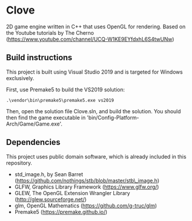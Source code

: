 # Clove
2D game engine written in C++ that uses OpenGL for rendering. Based on the Youtube tutorials by The Cherno (https://www.youtube.com/channel/UCQ-W1KE9EYfdxhL6S4twUNw)

## Build instructions

This project is built using Visual Studio 2019 and is targeted for Windows exclusively.

First, use Premake5 to build the VS2019 solution:
```
.\vendor\bin\premake5\premake5.exe vs2019
```

Then, open the solution file Clove.sln, and build the solution. You should then find the game executable in 'bin/Config-Platform-Arch/Game/Game.exe'.

## Dependencies
This project uses public domain software, which is already included in this repository.

* std_image.h, by Sean Barret (https://github.com/nothings/stb/blob/master/stb\_image.h)
* GLFW, Graphics Library Framework (https://www.glfw.org/)
* GLEW, The OpenGL Extension Wrangler Library (http://glew.sourceforge.net/)
* glm, OpenGL Mathematics (https://github.com/g-truc/glm)
* Premake5 (https://premake.github.io/)
